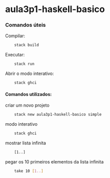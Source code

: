 # aula3p1-haskell-basico

### Comandos úteis

Compilar:
```bash
    stack build
```

Executar:
```bash
    stack run
```

Abrir o modo interativo:
```bash
    stack ghci
```

#### Comandos utilizados:

criar um novo projeto
```bash
    stack new aula3p1-haskell-basico simple
```

modo interativo
```bash
    stack ghci
```

mostrar lista infinita
```bash
    [1..]
```

pegar os 10 primeiros elementos da lista infinita
```bash
    take 10 [1..]
```
